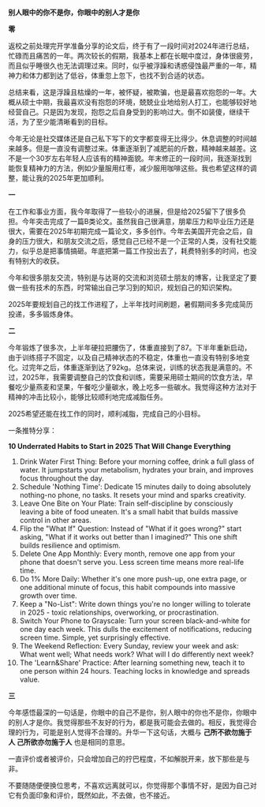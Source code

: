**别人眼中的你不是你，你眼中的别人才是你**

**零**

返校之前处理完开学准备分享的论文后，终于有了一段时间对2024年进行总结，忙碌而且痛苦的一年。两次较长的假期，我基本上都在长眠中度过，身体很疲劳，而且似乎睡很久也无法调理过来。同时，似乎被浮躁和诱惑侵蚀最严重的一年，精神力和体力都到达了低谷，体重忽上忽下，也找不到合适的状态。

总结来看，这是浮躁且枯燥的一年，被怀疑，被欺骗，也是最喜欢抱怨的一年。大概从硕士中期，我最喜欢没有抱怨的环境，兢兢业业地给别人打工，也能够较好地经营自己。只是因为发现，抱怨之后自身受到的影响过大。倒不如装傻，继续干活，为了至少能清晰看到的目标。

今年无论是社交媒体还是自己私下写下的文字都变得无比得少。休息调整的时间越来越多。但是一直没有调整过来。体重逐渐到了减肥前的斤数，精神越来越差。这不是一个30岁左右年轻人应该有的精神面貌。年末修正的一段时间，我逐渐找到能恢复精神力的方法，例如少量服用红枣，减少服用咖啡这些。我也希望这样的调整，能让我的2025年更加顺利。

**一**

在工作和事业方面，我今年取得了一些较小的进展，但是给2025留下了很多负担。今年突击完成了一篇B类论文。虽然我自己很满意，朋辈压力和毕业压力还是很大，需要在2025年初期完成一篇论文，多多创作。今年去美国开完会之后，自身的压力很大，和朋友交流之后，感觉自己已经不是一个正常的人类，没有社交能力，似乎总是把事情搞砸。年底把第一篇工作投出去了，耗费特别多的时间，也没有特别大的收获。

今年和很多朋友交流，特别是与达哥的交流和浏览硕士朋友的博客，让我坚定了要做一些有技术的东西，时常输出自己学习到的知识，规划自己的知识架构。

2025年要规划自己的找工作进程了，上半年找时间刷题，暑假期间多多完成简历投递，多多锻炼身体。

**二**

今年锻炼了很多次，上半年硬拉把腰伤了，体重直接到了87。下半年重新启动，由于训练搭子不固定，以及自己精神状态的不稳定，体重也一直没有特别多地变化。过完年之后，体重逐渐到达了92kg。总体来说，训练的状态我是满意的。不过，2025年，我需要调整自己的饮食和训练，需要采用硕士期间的饮食方法，早餐吃少量燕麦和坚果，午餐吃少量碳水，晚上吃多一些碳水。我觉得这种方法对于精神的冲击比较小，能够比较顺利地完成减脂任务。

2025希望还能在找工作的同时，顺利减脂，完成自己的小目标。

一条推特分享：

**10 Underrated Habits to Start in 2025 That Will Change Everything**

1. Drink Water First Thing: Before your morning coffee, drink a full glass of water. It jumpstarts your metabolism, hydrates your brain, and improves focus throughout the day.
2. Schedule 'Nothing Time': Dedicate 15 minutes daily to doing absolutely nothing-no phone, no tasks. It resets your mind and sparks creativity.
3. Leave One Bite on Your Plate: Train self-discipline by consciously leaving a bite of food uneaten. It's a small habit that builds massive control in other areas.
4. Flip the "What If" Question: Instead of "What if it goes wrong?" start asking, "What if it works out better than I imagined?" This one shift builds resilience and optimism.
5. Delete One App Monthly: Every month, remove one app from your phone that doesn't serve you. Less screen time means more real-life time.
6. Do 1% More Daily: Whether it's one more push-up, one extra page, or one additional minute of focus, this habit compounds into massive growth over time.
7. Keep a "No-List": Write down things you're no longer willing to tolerate in 2025 - toxic relationships, overworking, or procrastination.
8. Switch Your Phone to Grayscale: Turn your screen black-and-white for one day each week. This dulls the excitement of notifications, reducing screen time. Simple, yet surprisingly effective.
9. The Weekend Reflection: Every Sunday, review your week and ask: What went well; What needs work? What will I do differently next week?
10. The 'Learn&Share' Practice: After learning something new, teach it to one person within 24 hours. Teaching locks in knowledge and spreads value.

**三**

今年感悟最深的一句话是，你眼中的自己不是你，别人眼中的你也不是你，你眼中的别人才是你。我觉得那些不友好的行为，都是我可能会去做的。相反，我觉得合理的行为，可能是别人觉得不合理的。升华一下这句话，大概与 **己所不欲勿施于人 己所欲亦勿施于人** 也是相同的意思。

一直评价或者被评价，只会增加自己的拧巴程度，不如解脱开来，放下那些是与非。

不要随随便便换位思考，不喜欢远离就可以，你觉得那个事情不好，是因为自己对它有负面印象和评价，既然如此，不去做，也不接近。